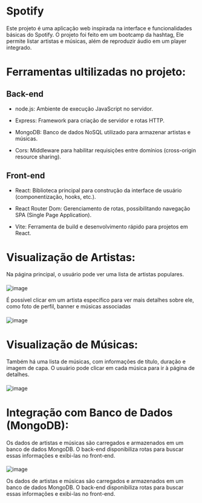 
# Spotify


####
Este projeto é uma aplicação web inspirada na interface e funcionalidades básicas do Spotify. O projeto foi feito em um bootcamp da hashtag, Ele permite listar artistas e músicas, além de reproduzir áudio em um player integrado.

# Ferramentas ultilizadas no projeto:

## Back-end
- node.js: Ambiente de execução JavaScript no servidor.


- Express: Framework para criação de servidor e rotas HTTP.


- MongoDB: Banco de dados NoSQL utilizado para armazenar artistas e músicas.


- Cors: Middleware para habilitar requisições entre domínios (cross-origin resource sharing).

## Front-end


- React: Biblioteca principal para construção da interface de 
    usuário (componentização, hooks, etc.).

- React Router Dom: Gerenciamento de rotas, possibilitando navegação SPA (Single Page Application).

 - Vite: Ferramenta de build e desenvolvimento rápido para projetos em React.



# Visualização de Artistas:
####


Na página principal, o usuário pode ver uma lista de artistas populares.

####
![image](https://github.com/user-attachments/assets/3d224492-7c21-4012-82e1-8de18a9e1c5a)



É possível clicar em um artista específico para ver mais detalhes sobre ele, como foto de perfil, banner e músicas associadas
####

![image](https://github.com/user-attachments/assets/2038bd2e-963f-410b-8cca-96a165f8bc8c)




# Visualização de Músicas:
####
Também há uma lista de músicas, com informações de título, duração e imagem de capa. O usuário pode clicar em cada música para ir à página de detalhes.
####

![image](https://github.com/user-attachments/assets/ce5b97a3-313b-45bf-9200-7bfc8cd78a95)



# Integração com Banco de Dados (MongoDB):
####
Os dados de artistas e músicas são carregados e armazenados em um banco de dados MongoDB. O back-end disponibiliza rotas para buscar essas informações e exibi-las no front-end.
####

![image](https://github.com/user-attachments/assets/27941e12-160e-462d-9fdd-5fc9c3334f3d)


Os dados de artistas e músicas são carregados e armazenados em um banco de dados MongoDB. O back-end disponibiliza rotas para buscar essas informações e exibi-las no front-end.
